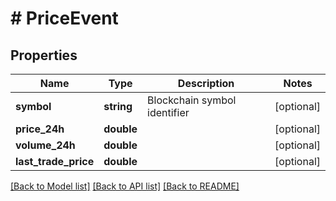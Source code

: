 # # PriceEvent

## Properties

Name | Type | Description | Notes
------------ | ------------- | ------------- | -------------
**symbol** | **string** | Blockchain symbol identifier | [optional] 
**price_24h** | **double** |  | [optional] 
**volume_24h** | **double** |  | [optional] 
**last_trade_price** | **double** |  | [optional] 

[[Back to Model list]](../../README.md#documentation-for-models) [[Back to API list]](../../README.md#documentation-for-api-endpoints) [[Back to README]](../../README.md)


